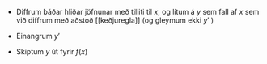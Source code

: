 - Diffrum báðar hliðar jöfnunar með tilliti til $x$, og lítum á $y$ sem fall af $x$ sem við diffrum með aðstoð [[keðjuregla]] (og gleymum ekki $y′$   )
    
-   Einangrum $y′$
    

-   Skiptum $y$ út fyrir $f(x)$